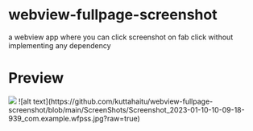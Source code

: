 # webview-fullpage-screenshot
a webview app where you can click screenshot on fab click without implementing any dependency 

<h1>Preview</h1>
<img src="https://github.com///blob//"></img>
![alt text](https://github.com/kuttahaitu/webview-fullpage-screenshot/blob/main/ScreenShots/Screenshot_2023-01-10-10-09-18-939_com.example.wfpss.jpg?raw=true)

